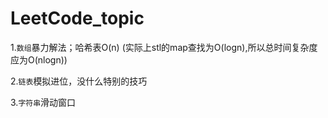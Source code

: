 # LeetCode_topic

1.`数组`暴力解法；哈希表O(n) (实际上stl的map查找为O(logn),所以总时间复杂度应为O(nlogn))

2.`链表`模拟进位，没什么特别的技巧

3.`字符串`滑动窗口


